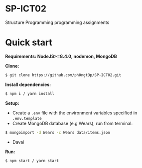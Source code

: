 # SP-ICT02
Structure Programming programming assignments

Quick start
=============

**Requirements: NodeJS>=8.4.0, nodemon, MongoDB**

**Clone:**

```sh
$ git clone https://github.com/ph0ngt3p/SP-ICT02.git
```

**Install dependencies:**

```sh
$ npm i / yarn install
```

**Setup:**

- Create a `.env` file with the environment variables specified in `.env.template`
- Create MongoDB database (e.g Wears), run from terminal:
```sh
$ mongoimport -d Wears -c Wears data/items.json
```
- Davai

**Run:**

```sh
$ npm start / yarn start
```